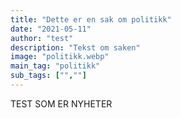 ```yaml
---
title: "Dette er en sak om politikk"
date: "2021-05-11"
author: "test"
description: "Tekst om saken"
image: "politikk.webp"
main_tag: "politikk" 
sub_tags: ["",""]
---
```

TEST SOM ER NYHETER

